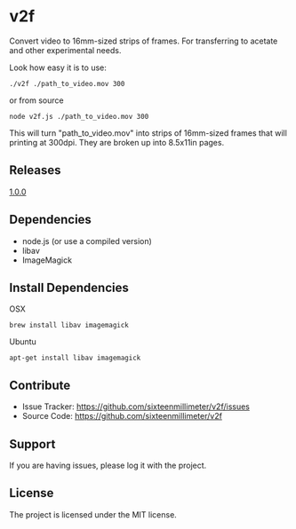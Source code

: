 v2f
========

Convert video to 16mm-sized strips of frames. For transferring to acetate and other experimental needs.

Look how easy it is to use:

    ./v2f ./path_to_video.mov 300

or from source

	node v2f.js ./path_to_video.mov 300

This will turn "path_to_video.mov" into strips of 16mm-sized frames that will printing at 300dpi. They are broken up into 8.5x11in pages.

Releases
--------

[1.0.0](https://github.com/sixteenmillimeter/v2f/releases/tag/1.0.0)


Dependencies
------------

- node.js (or use a compiled version)
- libav
- ImageMagick

Install Dependencies
--------------------

OSX

	brew install libav imagemagick

Ubuntu

	apt-get install libav imagemagick

Contribute
----------

- Issue Tracker: https://github.com/sixteenmillimeter/v2f/issues
- Source Code: https://github.com/sixteenmillimeter/v2f

Support
-------

If you are having issues, please log it with the project.

License
-------

The project is licensed under the MIT license.

